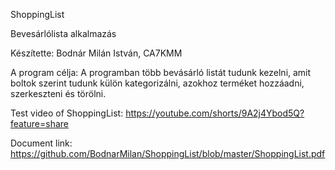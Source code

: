 ShoppingList

Bevesárlólista alkalmazás

Készítette: Bodnár Milán István, CA7KMM

A program célja:
A programban több bevásárló listát tudunk kezelni, amit boltok szerint tudunk külön kategorizálni, azokhoz terméket hozzáadni, szerkeszteni és törölni.

Test video of ShoppingList:
https://youtube.com/shorts/9A2j4Ybod5Q?feature=share

Document link:
https://github.com/BodnarMilan/ShoppingList/blob/master/ShoppingList.pdf
